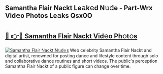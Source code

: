 ## Samantha Flair Nackt Le𝚊k𝚎d N𝚞𝚍e - Part-Wrx Vid𝚎o Photos Le𝚊ks Qsx0O

# <h2><a href="http://fb5xk70.evod.top/?m=Samantha+Flair+Nackt">🔗 👉🔴 Samantha Flair Nackt Vid𝚎o Ph𝚘t𝚘s</a></h2>

[![Samantha Flair Nackt N𝚞d𝚎s](https://i.imgur.com/8V9OHl7.gif)](http://fb5xk70.evod.top/?m=Samantha+Flair+Nackt)
Web celebrity Samantha Flair Nackt and digital artist, renowned for posting dance and lifestyle content through solo and collaborative dance routines and short videos. The public's perception Samantha Flair Nackt of a public figure can change over time. 
